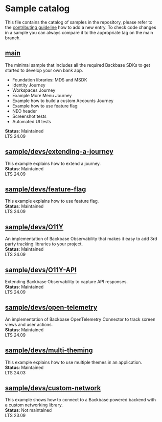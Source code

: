 # Sample catalog

This file contains the catalog of samples in the repository, please refer to the [contributing guideline](CONTRIBUTING.md) how to add a new entry. To check code changes in a sample you can always compare it to the appropriate tag on the main branch.

## [main](https://github.com/Backbase/golden-sample-app-android)
The minimal sample that includes all the required Backbase SDKs to get started to develop your own bank app.
- Foundation libraries: MDS and MSDK
- Identity Journey
- Workspaces Journey
- Example More Menu Journey
- Example how to build a custom Accounts Journey
- Example how to use feature flag
- NEO header
- Screenshot tests
- Automated UI tests

**Status**: Maintained
\
LTS 24.09

## [sample/devs/extending-a-journey](https://github.com/Backbase/golden-sample-app-android/tree/sample/devs/extending-a-journey)
This example explains how to extend a journey.
\
**Status**: Maintained
\
LTS 24.09

## [sample/devs/feature-flag](https://github.com/Backbase/golden-sample-app-android/tree/sample/devs/feature-flag)
This example explains how to use feature flag.
\
**Status**: Maintained
\
LTS 24.09

## [sample/devs/O11Y](https://github.com/Backbase/golden-sample-app-android/tree/sample/devs/O11Y)
An implementation of Backbase Observability that makes it easy to add 3rd party tracking libraries to your project.
\
**Status**: Maintained
\
LTS 24.09

## [sample/devs/O11Y-API](https://github.com/Backbase/golden-sample-app-android/tree/sample/devs/O11Y-API)
Extending Backbase Observability to capture API responses.
\
**Status**: Maintained
\
LTS 24.09

## [sample/devs/open-telemetry](https://github.com/Backbase/golden-sample-app-android/tree/sample/devs/open-telemetry)
An implementation of Backbase OpenTelemetry Connector to track screen views and user actions.
\
**Status**: Maintained
\
LTS 24.09

## [sample/devs/multi-theming](https://github.com/Backbase/golden-sample-app-android/tree/sample/devs/multi-theming)
This example explains how to use multiple themes in an application.
\
**Status**: Maintained
\
LTS 24.03

## [sample/devs/custom-network](https://github.com/Backbase/golden-sample-app-android/tree/sample/devs/custom-networking)
This example shows how to connect to a Backbase powered backend with a custom networking library.
\
**Status**: Not maintained
\
LTS 23.09

